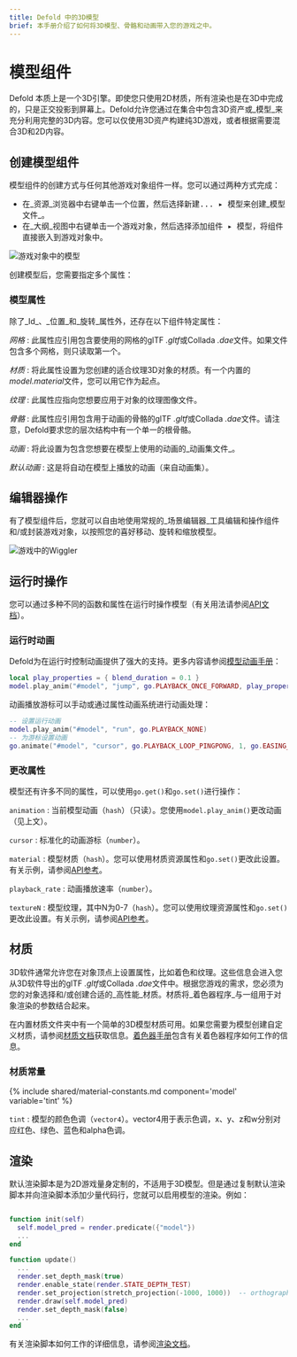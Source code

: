 ```yaml
---
title: Defold 中的3D模型
brief: 本手册介绍了如何将3D模型、骨骼和动画带入您的游戏之中。
---
```


# 模型组件

Defold 本质上是一个3D引擎。即使您只使用2D材质，所有渲染也是在3D中完成的，只是正交投影到屏幕上。Defold允许您通过在集合中包含3D资产或_模型_来充分利用完整的3D内容。您可以仅使用3D资产构建纯3D游戏，或者根据需要混合3D和2D内容。

## 创建模型组件

模型组件的创建方式与任何其他游戏对象组件一样。您可以通过两种方式完成：

- 在_资源_浏览器中<kbd>右键单击</kbd>一个位置，然后选择<kbd>新建... ▸ 模型</kbd>来创建_模型文件_。
- 在_大纲_视图中<kbd>右键单击</kbd>一个游戏对象，然后选择<kbd>添加组件 ▸ 模型</kbd>，将组件直接嵌入到游戏对象中。

![游戏对象中的模型](images/model/model.png)

创建模型后，您需要指定多个属性：

### 模型属性

除了_Id_、_位置_和_旋转_属性外，还存在以下组件特定属性：

*网格*
: 此属性应引用包含要使用的网格的glTF *.gltf*或Collada *.dae*文件。如果文件包含多个网格，则只读取第一个。

*材质*
: 将此属性设置为您创建的适合纹理3D对象的材质。有一个内置的*model.material*文件，您可以用它作为起点。

*纹理*
: 此属性应指向您想要应用于对象的纹理图像文件。

*骨骼*
: 此属性应引用包含用于动画的骨骼的glTF *.gltf*或Collada *.dae*文件。请注意，Defold要求您的层次结构中有一个单一的根骨骼。

*动画*
: 将此设置为包含您想要在模型上使用的动画的_动画集文件_。

*默认动画*
: 这是将自动在模型上播放的动画（来自动画集）。

## 编辑器操作

有了模型组件后，您就可以自由地使用常规的_场景编辑器_工具编辑和操作组件和/或封装游戏对象，以按照您的喜好移动、旋转和缩放模型。

![游戏中的Wiggler](images/model/ingame.png)

## 运行时操作

您可以通过多种不同的函数和属性在运行时操作模型（有关用法请参阅[API文档](/ref/model/)）。

### 运行时动画

Defold为在运行时控制动画提供了强大的支持。更多内容请参阅[模型动画手册](/manuals/model-animation)：

```lua
local play_properties = { blend_duration = 0.1 }
model.play_anim("#model", "jump", go.PLAYBACK_ONCE_FORWARD, play_properties)
```

动画播放游标可以手动或通过属性动画系统进行动画处理：

```lua
-- 设置运行动画
model.play_anim("#model", "run", go.PLAYBACK_NONE)
-- 为游标设置动画
go.animate("#model", "cursor", go.PLAYBACK_LOOP_PINGPONG, 1, go.EASING_LINEAR, 10)
```

### 更改属性

模型还有许多不同的属性，可以使用`go.get()`和`go.set()`进行操作：

`animation`
: 当前模型动画（`hash`）（只读）。您使用`model.play_anim()`更改动画（见上文）。

`cursor`
: 标准化的动画游标（`number`）。

`material`
: 模型材质（`hash`）。您可以使用材质资源属性和`go.set()`更改此设置。有关示例，请参阅[API参考](/ref/model/#material)。

`playback_rate`
: 动画播放速率（`number`）。

`textureN`
: 模型纹理，其中N为0-7（`hash`）。您可以使用纹理资源属性和`go.set()`更改此设置。有关示例，请参阅[API参考](/ref/model/#textureN)。


## 材质

3D软件通常允许您在对象顶点上设置属性，比如着色和纹理。这些信息会进入您从3D软件导出的glTF *.gltf*或Collada *.dae*文件中。根据您游戏的需求，您必须为您的对象选择和/或创建合适的_高性能_材质。材质将_着色器程序_与一组用于对象渲染的参数结合起来。

在内置材质文件夹中有一个简单的3D模型材质可用。如果您需要为模型创建自定义材质，请参阅[材质文档](/manuals/material)获取信息。[着色器手册](/manuals/shader)包含有关着色器程序如何工作的信息。


### 材质常量

{% include shared/material-constants.md component='model' variable='tint' %}

`tint`
: 模型的颜色色调（`vector4`）。vector4用于表示色调，x、y、z和w分别对应红色、绿色、蓝色和alpha色调。


## 渲染

默认渲染脚本是为2D游戏量身定制的，不适用于3D模型。但是通过复制默认渲染脚本并向渲染脚本添加少量代码行，您就可以启用模型的渲染。例如：

  ```lua

  function init(self)
    self.model_pred = render.predicate({"model"})
    ...
  end

  function update()
    ...
    render.set_depth_mask(true)
    render.enable_state(render.STATE_DEPTH_TEST)
    render.set_projection(stretch_projection(-1000, 1000))  -- orthographic
    render.draw(self.model_pred)
    render.set_depth_mask(false)
    ...
  end
  ```

有关渲染脚本如何工作的详细信息，请参阅[渲染文档](/manuals/render)。
